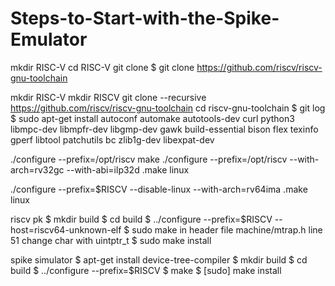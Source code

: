 # Steps-to-Start-with-the-Spike-Emulator
mkdir RISC-V
cd RISC-V
git clone $ git clone https://github.com/riscv/riscv-gnu-toolchain

mkdir RISC-V
mkdir RISCV
git clone --recursive https://github.com/riscv/riscv-gnu-toolchain
cd riscv-gnu-toolchain
$ git log
$ sudo apt-get install autoconf automake autotools-dev curl python3 libmpc-dev libmpfr-dev libgmp-dev gawk build-essential bison flex texinfo gperf libtool patchutils bc zlib1g-dev libexpat-dev

./configure --prefix=/opt/riscv
make
./configure --prefix=/opt/riscv --with-arch=rv32gc --with-abi=ilp32d
.make linux

./configure --prefix=$RISCV --disable-linux --with-arch=rv64ima 
.make linux


riscv pk
$ mkdir build
$ cd build
$ ../configure --prefix=$RISCV --host=riscv64-unknown-elf
$ sudo make
in header file machine/mtrap.h line 51 change char with uintptr_t
$ sudo make install 

spike simulator
$ apt-get install device-tree-compiler
$ mkdir build
$ cd build
$ ../configure --prefix=$RISCV
$ make
$ [sudo] make install

